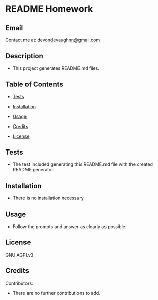  
# README Homework
## Email

Contact me at: devondevaughnn@gmail.com

## Description

* This project generates README.md files.

## Table of Contents

* [Tests](#testing)

* [Installation](#install)

* [Usage](#usage)

* [Credits](#contribution)

* [License](#license)

## Tests

* The test included generating this README.md file with the created README generator.

## Installation

* There is no installation necessary.
       
## Usage 

* Follow the prompts and answer as clearly as possible.

## License

GNU AGPLv3

## Credits

Contributors:
* There are no further contributions to add. 